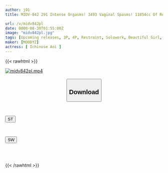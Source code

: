 ```yaml
---
author: j91
title: MIDV-842 291 Intense Orgasms! 3493 Vaginal Spasms! 11854cc Of Real Juice! A Special Orgasm Awakening From Abstinence And Teasing! ~The Day When The Sexual Desire That Had Been Pent Up For 27 Days Exploded~ Aoi Ichinose

url: /v/midv842pl
date: 0000-08-30T01:55:00Z
image: "midv842pl.jpg"
tags: [Upcoming releases, 3P, 4P, Restraint, Solowork, Beautiful Girl, Squirting, Acme · Orgasm	]
maker: [MOODYZ]
actress: [ Ichinose Aoi ]
---
```



{{< rawhtml >}}

<div class="video" data-videoid="pending_link.html">
    <a href="javascript:;">
        <img src="/v/midv842pl/midv842pl.jpg" width="WIDTH" height="HEIGHT" alt="midv842pl.mp4" loading="lazy">
    </a>
</div>

<script type="text/javascript" src="https://j91.asia/asset/on-demand-pend.js"></script>

<br>
  <link rel="stylesheet" href="https://j91.asia/asset/bs5.css">
  
  <center>
  <button class="btn btn-primary" type="button" data-bs-toggle="collapse" data-bs-target=".multi-collapse" aria-expanded="false" aria-controls="multiCollapseExample1 multiCollapseExample2"><h2>Download</h2></button></center>
</p>
<div class="row">
  <div class="col">
    <div class="collapse multi-collapse" id="multiCollapseExample1">
      <div class="card card-body">
	      	      <br>
<div class="buttons">  
<p><a href="https://j91.asia/pending_link.html" target="_blank"><button class="btn-hover color-3"><i class="fa fa-download"></i> ST</button></a></p></div>
    </div>
  </div>
</div>
  <div class="col">
    <div class="collapse multi-collapse" id="multiCollapseExample2">
      <div class="card card-body">
	      <br>
<div class="buttons">
<p><a href="https://j91.asia/pending_link.html" target="_blank"><button class="btn-hover color-2"><i class="fa fa-download"></i> SW</button></a></p></div>
<br><br>
      </div>
    </div>
  </div>
</div>

{{< /rawhtml >}}